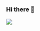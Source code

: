 ### Hi there 👋

<a href="https://github.com/lukegreaves5">
  <img align="center" src="https://github-readme-stats.anuraghazra1.vercel.app/api/top-langs/?username=lukegreaves5&layout=default&card_width=1000&&theme=tokyonightbg_color=white" />
</a>
